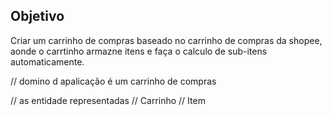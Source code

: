 ## Objetivo

Criar um carrinho de compras baseado no carrinho de compras da shopee, aonde o carrtinho armazne itens e faça o calculo de sub-itens automaticamente.

// domino d apalicação é um carrinho de compras

// as entidade representadas
// Carrinho
// Item